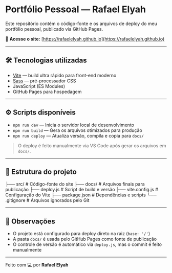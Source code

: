 # Portfólio Pessoal — Rafael Elyah

Este repositório contém o código-fonte e os arquivos de deploy do meu portfólio pessoal, publicado via GitHub Pages.

🔗 **Acesse o site:** [https://rafaelelyah.github.io](https://rafaelelyah.github.io)

---

## 🛠️ Tecnologias utilizadas

- [Vite](https://vitejs.dev/) — build ultra rápido para front-end moderno
- [Sass](https://sass-lang.com/) — pré-processador CSS
- JavaScript (ES Modules)
- GitHub Pages para hospedagem

---

## ⚙️ Scripts disponíveis

- `npm run dev` — Inicia o servidor local de desenvolvimento  
- `npm run build` — Gera os arquivos otimizados para produção  
- `npm run deploy` — Atualiza versão, compila e copia para `docs/`

> O deploy é feito manualmente via VS Code após gerar os arquivos em `docs/`.

---

## 📁 Estrutura do projeto

├── src/           # Código-fonte do site
├── docs/          # Arquivos finais para publicação
├── deploy.js      # Script de build e versão
├── vite.config.js # Configuração do Vite
├── package.json   # Dependências e scripts
└── .gitignore     # Arquivos ignorados pelo Git

---

## 📌 Observações

- O projeto está configurado para deploy direto na raiz (`base: '/'`)
- A pasta `docs/` é usada pelo GitHub Pages como fonte de publicação
- O controle de versão é automático via `deploy.js`, mas o commit é feito manualmente

---

Feito com 💻 por **Rafael Elyah**


